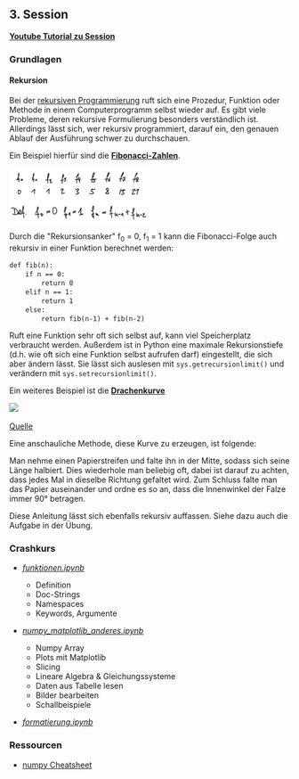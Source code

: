 ## 3. Session

**[Youtube Tutorial zu Session](https://youtu.be/XQ4nDt_m0Jw)**

### Grundlagen

#### Rekursion

Bei der [rekursiven Programmierung](https://de.wikipedia.org/wiki/Rekursive_Programmierung) ruft sich eine Prozedur, Funktion oder Methode in einem Computerprogramm selbst wieder auf. Es gibt viele Probleme, deren rekursive Formulierung besonders verständlich ist. Allerdings lässt sich, wer rekursiv programmiert, darauf ein, den genauen Ablauf der Ausführung schwer zu durchschauen. 

Ein Beispiel hierfür sind die **[Fibonacci-Zahlen](https://de.wikipedia.org/wiki/Fibonacci-Folge)**. 

<img src="fib.jpg" width=50%>

Durch die "Rekursionsanker" f<sub>0</sub> = 0, f<sub>1</sub> = 1 kann die Fibonacci-Folge auch rekursiv in einer Funktion berechnet werden:

    def fib(n):
        if n == 0:
            return 0
        elif n == 1:
            return 1
        else:
            return fib(n-1) + fib(n-2)

Ruft eine Funktion sehr oft sich selbst auf, kann viel Speicherplatz verbraucht werden. Außerdem ist in Python eine maximale Rekursionstiefe (d.h. wie oft sich eine Funktion selbst aufrufen darf) eingestellt, die sich aber ändern lässt. Sie lässt sich auslesen mit `sys.getrecursionlimit()` und verändern mit `sys.setrecursionlimit()`.

Ein weiteres Beispiel ist die **[Drachenkurve](https://de.wikipedia.org/wiki/Drachenkurve)**

<img src="https://upload.wikimedia.org/wikipedia/commons/thumb/7/72/Dragon_Curve_adding_corners_trails_rectangular_numbered_R.gif/300px-Dragon_Curve_adding_corners_trails_rectangular_numbered_R.gif">

[Quelle](https://commons.wikimedia.org/wiki/File:Dragon_Curve_adding_corners_trails_rectangular_numbered_R.gif)

Eine anschauliche Methode, diese Kurve zu erzeugen, ist folgende: 

Man nehme einen Papierstreifen und falte ihn in der Mitte, sodass sich seine Länge halbiert. Dies wiederhole man beliebig oft, dabei ist darauf zu achten, dass jedes Mal in dieselbe Richtung gefaltet wird. Zum Schluss falte man das Papier auseinander und ordne es so an, dass die Innenwinkel der Falze immer 90° betragen.

Diese Anleitung lässt sich ebenfalls rekursiv auffassen. Siehe dazu auch die Aufgabe in der Übung.

### Crashkurs

* *[funktionen.ipynb](./crashkurs/funktionen.ipynb)*
  * Definition
  * Doc-Strings
  * Namespaces
  * Keywords, Argumente
  
* *[numpy_matplotlib_anderes.ipynb](./crashkurs/numpy_matplotlib_anderes.ipynb)*
  * Numpy Array
  * Plots mit Matplotlib
  * Slicing
  * Lineare Algebra & Gleichungssysteme
  * Daten aus Tabelle lesen
  * Bilder bearbeiten
  * Schallbeispiele

* *[formatierung.ipynb](./crashkurs/formatierung.ipynb)*


### Ressourcen

* [numpy Cheatsheet](https://s3.amazonaws.com/assets.datacamp.com/blog_assets/Numpy_Python_Cheat_Sheet.pdf)
